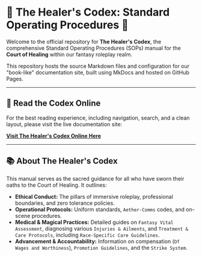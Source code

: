 # 📜 The Healer's Codex: Standard Operating Procedures 📜

Welcome to the official repository for **The Healer's Codex**, the comprehensive Standard Operating Procedures (SOPs) manual for the **Court of Healing** within our fantasy roleplay realm.

This repository hosts the source Markdown files and configuration for our "book-like" documentation site, built using MkDocs and hosted on GitHub Pages.

---

## **📖 Read the Codex Online**

For the best reading experience, including navigation, search, and a clean layout, please visit the live documentation site:

**[Visit The Healer's Codex Online Here](https://yourusername.github.io/your-repo-name/)**

---

## **📚 About The Healer's Codex**

This manual serves as the sacred guidance for all who have sworn their oaths to the Court of Healing. It outlines:

* **Ethical Conduct:** The pillars of immersive roleplay, professional boundaries, and zero tolerance policies.
* **Operational Protocols:** Uniform standards, `Aether-Comms` codes, and on-scene procedures.
* **Medical & Magical Practices:** Detailed guides on `Fantasy Vital Assessment`, diagnosing various `Injuries & Ailments`, and `Treatment & Care Protocols`, including `Race-Specific Care Guidelines`.
* **Advancement & Accountability:** Information on compensation (`Of Wages and Worthiness`), `Promotion Guidelines`, and the `Strike System`.
